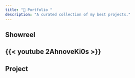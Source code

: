 ```yaml
---
title: "🎨 Portfolio "
description: "A curated collection of my best projects."
---
```

## Showreel
   {{< youtube 2AhnoveKi0s >}}
 ---
 ## Project
